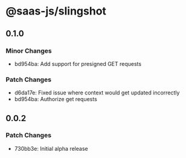 # @saas-js/slingshot

## 0.1.0

### Minor Changes

- bd954ba: Add support for presigned GET requests

### Patch Changes

- d6da17e: Fixed issue where context would get updated incorrectly
- bd954ba: Authorize get requests

## 0.0.2

### Patch Changes

- 730bb3e: Initial alpha release
